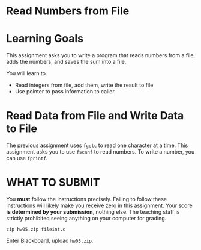 # Read Numbers from File

Learning Goals 
==============

This assignment asks you to write a program that reads numbers from a file,
adds the numbers, and saves the sum into a file.

You will learn to
* Read integers from file, add them, write the result to file
* Use pointer to pass information to caller

Read Data from File and Write Data to File
==========================================

The previous assignment uses `fgetc` to read one character at a time.
This assignment asks you to use `fscanf` to read numbers. To write a
number, you can use `fprintf`.

WHAT TO SUBMIT
==============

You **must** follow the instructions precisely. Failing to follow
these instructions will likely make you receive zero in this
assignment.  Your score **is determined by your submission**, nothing
else.  The teaching staff is strictly prohibited seeing anything on
your computer for grading.

```
zip hw05.zip fileint.c
```

Enter Blackboard, upload `hw05.zip`.



